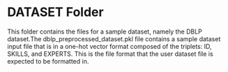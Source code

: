 # DATASET Folder
This folder contains the files for a sample dataset, namely the DBLP
dataset.The dblp_preprocessed_dataset.pkl file contains a sample 
dataset input file that is in a one-hot vector format composed of the
triplets: ID, SKILLS, and EXPERTS. This is the file format that the
user dataset file is expected to be formatted in.
